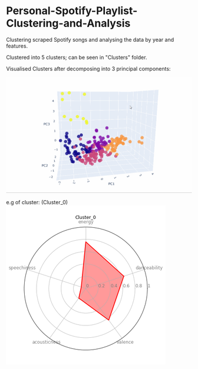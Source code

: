 # Personal-Spotify-Playlist-Clustering-and-Analysis

Clustering scraped Spotify songs and analysing the data by year and features. 

Clustered into 5 clusters; can be seen in "Clusters" folder. 

Visualised Clusters after decomposing into 3 principal components:

![clusters](cluster_vis.gif)

e.g of cluster: (Cluster_0)
![cluster_0](Images/Cluster_0.png)

